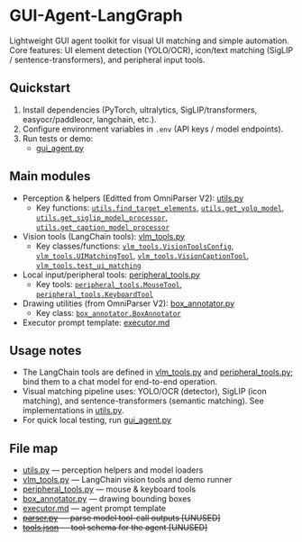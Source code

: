 # GUI-Agent-LangGraph

Lightweight GUI agent toolkit for visual UI matching and simple automation.  
Core features: UI element detection (YOLO/OCR), icon/text matching (SigLIP / sentence-transformers), and peripheral input tools.

## Quickstart

1. Install dependencies (PyTorch, ultralytics, SigLIP/transformers, easyocr/paddleocr, langchain, etc.).
2. Configure environment variables in `.env` (API keys / model endpoints).
3. Run tests or demo:
   - [gui_agent.py](gui_agent.py)

## Main modules

- Perception & helpers (Editted from OmniParser V2): [utils.py](utils.py)  
  - Key functions: [`utils.find_target_elements`](utils.py), [`utils.get_yolo_model`](utils.py), [`utils.get_siglip_model_processor`](utils.py), [`utils.get_caption_model_processor`](utils.py)
- Vision tools (LangChain tools): [vlm_tools.py](vlm_tools.py)  
  - Key classes/functions: [`vlm_tools.VisionToolsConfig`](vlm_tools.py), [`vlm_tools.UIMatchingTool`](vlm_tools.py), [`vlm_tools.VisionCaptionTool`](vlm_tools.py), [`vlm_tools.test_ui_matching`](vlm_tools.py)
- Local input/peripheral tools: [peripheral_tools.py](peripheral_tools.py)  
  - Key tools: [`peripheral_tools.MouseTool`](peripheral_tools.py), [`peripheral_tools.KeyboardTool`](peripheral_tools.py)
- Drawing utilities (from OmniParser V2): [box_annotator.py](box_annotator.py)  
  - Key class: [`box_annotator.BoxAnnotator`](box_annotator.py)
- Executor prompt template: [executor.md](executor.md)

## Usage notes

- The LangChain tools are defined in [vlm_tools.py](vlm_tools.py) and [peripheral_tools.py](peripheral_tools.py); bind them to a chat model for end-to-end operation.
- Visual matching pipeline uses: YOLO/OCR (detector), SigLIP (icon matching), and sentence-transformers (semantic matching). See implementations in [utils.py](utils.py).
- For quick local testing, run [gui_agent.py](gui_agent.py)

## File map

- [utils.py](utils.py) — perception helpers and model loaders  
- [vlm_tools.py](vlm_tools.py) — LangChain vision tools and demo runner  
- [peripheral_tools.py](peripheral_tools.py) — mouse & keyboard tools  
- [box_annotator.py](box_annotator.py) — drawing bounding boxes  
- [executor.md](executor.md) — agent prompt template  
- ~~[parser.py](parser.py) — parse model tool-call outputs  [UNUSED]~~
- ~~[tools.json](tools.json) — tool schema for the agent  [UNUSED]~~

